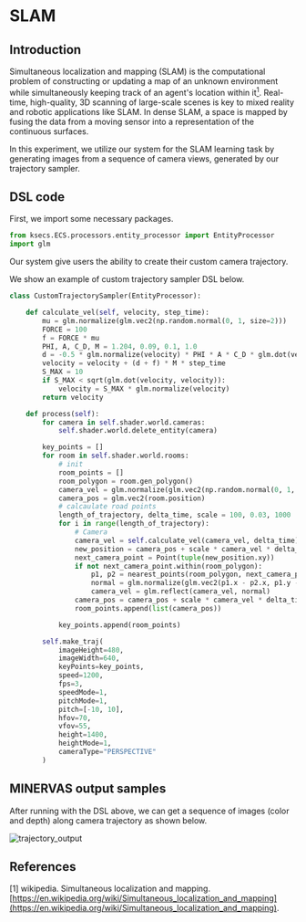 # SLAM
## Introduction
Simultaneous localization and mapping (SLAM) is the computational problem of constructing or updating a map of an unknown environment while simultaneously keeping track of an agent's location within it[<sup>1</sup>](#2).
Real-time, high-quality, 3D scanning of large-scale scenes is key to mixed reality and robotic applications like SLAM. 
In dense SLAM, a space is mapped by fusing the data from a
moving sensor into a representation of the continuous surfaces. 

In this experiment, we utilize our system for the
SLAM learning task by generating images from a sequence
of camera views, generated by our trajectory sampler.

## DSL code

First, we import some necessary packages.
```python
from ksecs.ECS.processors.entity_processor import EntityProcessor
import glm
```

Our system give users the ability to create their custom camera trajectory.
<!-- The ECS-D architecture and basic sampler give users the ability to create their scene sample strategy.  -->
We show an example of custom trajectory sampler DSL below. 

```python
class CustomTrajectorySampler(EntityProcessor):

    def calculate_vel(self, velocity, step_time):
        mu = glm.normalize(glm.vec2(np.random.normal(0, 1, size=2)))
        FORCE = 100
        f = FORCE * mu
        PHI, A, C_D, M = 1.204, 0.09, 0.1, 1.0
        d = -0.5 * glm.normalize(velocity) * PHI * A * C_D * glm.dot(velocity, velocity)
        velocity = velocity + (d + f) * M * step_time
        S_MAX = 10
        if S_MAX < sqrt(glm.dot(velocity, velocity)):
            velocity = S_MAX * glm.normalize(velocity)
        return velocity

    def process(self):
        for camera in self.shader.world.cameras:
            self.shader.world.delete_entity(camera)

        key_points = []
        for room in self.shader.world.rooms:
            # init
            room_points = []
            room_polygon = room.gen_polygon()
            camera_vel = glm.normalize(glm.vec2(np.random.normal(0, 1, size=2)))
            camera_pos = glm.vec2(room.position)
            # calcaulate road points
            length_of_trajectory, delta_time, scale = 100, 0.03, 1000
            for i in range(length_of_trajectory):
                # Camera
                camera_vel = self.calculate_vel(camera_vel, delta_time)
                new_position = camera_pos + scale * camera_vel * delta_time
                next_camera_point = Point(tuple(new_position.xy))
                if not next_camera_point.within(room_polygon):
                    p1, p2 = nearest_points(room_polygon, next_camera_point)
                    normal = glm.normalize(glm.vec2(p1.x - p2.x, p1.y - p2.y))
                    camera_vel = glm.reflect(camera_vel, normal)
                camera_pos = camera_pos + scale * camera_vel * delta_time
                room_points.append(list(camera_pos))

            key_points.append(room_points)

        self.make_traj(
            imageHeight=480,
            imageWidth=640,
            keyPoints=key_points,
            speed=1200,
            fps=3,
            speedMode=1,
            pitchMode=1,
            pitch=[-10, 10],
            hfov=70,
            vfov=55,
            height=1400,
            heightMode=1,
            cameraType="PERSPECTIVE"
        )
```

## MINERVAS output samples
After running with the DSL above, we can get a sequence of images (color and depth) along camera trajectory as shown below.

![trajectory_output](./../examples_figs/trajectory.png)


<!-- ## Experimental Setup -->

<!-- ## Result
We evaluated the usability of our system in this field based on the open source SLAM algorithm Bundlefusion [[2]](#2)
A qualitative result is shown below. Scenes can 
be robustly reconstructed, as well as the textures of objects. 
This demonstrates that our pipeline can output the proposed 
dataset for the SLAM algorithm, and that the generated trajectory provides a good view of the interior. The results of our experiments indicate that our synthetic scenes with configurable attributes and background can be utilized to diagnose the SLAM algorithm. -->

<!-- ![trajectory_output](./../examples_figs/fig_3d_reconstruction.png) -->

## References
<a id="1">[1]</a> 
wikipedia. Simultaneous localization and mapping. [https://en.wikipedia.org/wiki/Simultaneous_localization_and_mapping](https://en.wikipedia.org/wiki/Simultaneous_localization_and_mapping).

<!-- <a id="2">[2]</a> 
Angela Dai, Matthias Nießner, Michael Zollhöfer, Shahram Izadi, and Christian Theobalt. Bundlefusion: Real-time globally consistent 3d reconstruction using on-the-fly surface reintegration. ACM Transactions on Graphics (TOG), 36(4):1, 2017. -->
